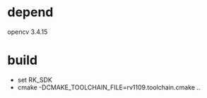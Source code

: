 # depend 

opencv 3.4.15 

# build
 - set RK_SDK 
 - cmake -DCMAKE_TOOLCHAIN_FILE=rv1109.toolchain.cmake ..

